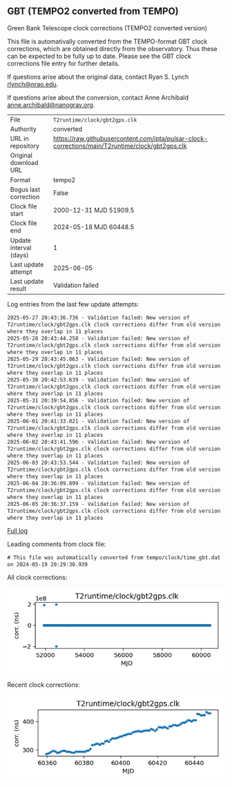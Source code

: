 
## GBT (TEMPO2 converted from TEMPO)

Green Bank Telescope clock corrections (TEMPO2 converted version)

This file is automativally converted from the TEMPO-format GBT
clock corrections, which are obtained directly from the observatory.
Thus these can be expected to be fully up to date. Please see the
GBT clock corrections file entry for further details.

If questions arise about the original data, contact Ryan S. Lynch
<rlynch@nrao.edu>.

If questions arise about the conversion, contact Anne Archibald
<anne.archibald@nanograv.org>.

|     |     |
|:--- |:--- |
| File | `T2runtime/clock/gbt2gps.clk` |
| Authority | converted |
| URL in repository | <https://raw.githubusercontent.com/ipta/pulsar-clock-corrections/main/T2runtime/clock/gbt2gps.clk> |
| Original download URL | <None> |
| Format | tempo2 |
| Bogus last correction | False |
| Clock file start | 2000-12-31 MJD 51909.5 |
| Clock file end | 2024-05-18 MJD 60448.5 |
| Update interval (days) | 1 |
| Last update attempt | 2025-06-05 |
| Last update result | Validation failed |

Log entries from the last few update attempts:
```
2025-05-27 20:43:36.736 - Validation failed: New version of T2runtime/clock/gbt2gps.clk clock corrections differ from old version where they overlap in 11 places
2025-05-28 20:43:44.258 - Validation failed: New version of T2runtime/clock/gbt2gps.clk clock corrections differ from old version where they overlap in 11 places
2025-05-29 20:43:45.063 - Validation failed: New version of T2runtime/clock/gbt2gps.clk clock corrections differ from old version where they overlap in 11 places
2025-05-30 20:42:53.639 - Validation failed: New version of T2runtime/clock/gbt2gps.clk clock corrections differ from old version where they overlap in 11 places
2025-05-31 20:39:54.856 - Validation failed: New version of T2runtime/clock/gbt2gps.clk clock corrections differ from old version where they overlap in 11 places
2025-06-01 20:41:33.021 - Validation failed: New version of T2runtime/clock/gbt2gps.clk clock corrections differ from old version where they overlap in 11 places
2025-06-02 20:43:41.596 - Validation failed: New version of T2runtime/clock/gbt2gps.clk clock corrections differ from old version where they overlap in 11 places
2025-06-03 20:43:53.544 - Validation failed: New version of T2runtime/clock/gbt2gps.clk clock corrections differ from old version where they overlap in 11 places
2025-06-04 20:36:09.899 - Validation failed: New version of T2runtime/clock/gbt2gps.clk clock corrections differ from old version where they overlap in 11 places
2025-06-05 20:36:37.159 - Validation failed: New version of T2runtime/clock/gbt2gps.clk clock corrections differ from old version where they overlap in 11 places
```
[Full log](https://raw.githubusercontent.com/ipta/pulsar-clock-corrections/main/log/T2runtime/clock/gbt2gps.clk.log)

Leading comments from clock file:

    # This file was automatically converted from tempo/clock/time_gbt.dat on 2024-05-19 20:29:30.939



All clock corrections:

![plot of all clock corrections](gbt2gps.clk.png "All corrections")

Recent clock corrections:

![plot of recent clock corrections](gbt2gps.clk.short.png "Recent corrections")

